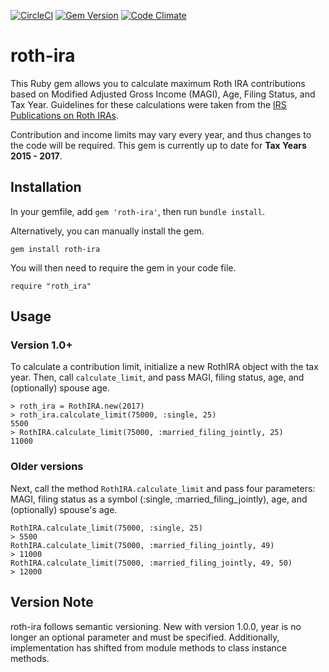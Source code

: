 [![CircleCI](https://circleci.com/gh/randallreedjr/roth-ira.svg?style=shield)](https://circleci.com/gh/randallreedjr/roth-ira)
[![Gem Version](https://badge.fury.io/rb/roth-ira.svg)](https://badge.fury.io/rb/roth-ira)
[![Code Climate](https://codeclimate.com/github/randallreedjr/roth-ira/badges/gpa.svg)](https://codeclimate.com/github/randallreedjr/roth-ira)

# roth-ira

This Ruby gem allows you to calculate maximum Roth IRA contributions based on Modified Adjusted Gross Income (MAGI), Age, Filing Status, and Tax Year. Guidelines for these calculations were taken from the [IRS Publications on Roth IRAs](https://www.irs.gov/retirement-plans/roth-iras).

Contribution and income limits may vary every year, and thus changes to the code will be required. This gem is currently up to date for __Tax Years 2015 - 2017__.

## Installation

In your gemfile, add `gem 'roth-ira'`, then run `bundle install`.

Alternatively, you can manually install the gem.
```
gem install roth-ira
```

You will then need to require the gem in your code file.
```
require "roth_ira"
```


## Usage
### Version 1.0+
To calculate a contribution limit, initialize a new RothIRA object with the tax year. Then, call `calculate_limit`, and pass MAGI, filing status, age, and (optionally) spouse age.
```
> roth_ira = RothIRA.new(2017)
> roth_ira.calculate_limit(75000, :single, 25)
5500
> RothIRA.calculate_limit(75000, :married_filing_jointly, 25)
11000
```

### Older versions
Next, call the method `RothIRA.calculate_limit` and pass four parameters: MAGI, filing status as a symbol (:single, :married_filing_jointly), age, and (optionally) spouse's age.

```
RothIRA.calculate_limit(75000, :single, 25)
> 5500
RothIRA.calculate_limit(75000, :married_filing_jointly, 49)
> 11000
RothIRA.calculate_limit(75000, :married_filing_jointly, 49, 50)
> 12000
```

## Version Note
roth-ira follows semantic versioning. New with version 1.0.0, year is no longer an optional parameter and must be specified. Additionally, implementation has shifted from module methods to class instance methods.
